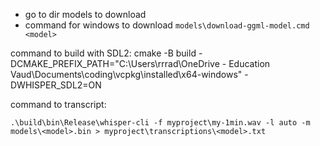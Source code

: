 
* go to dir models to download
* command for windows to download `models\download-ggml-model.cmd <model>`

command to build with SDL2: 
cmake -B build -DCMAKE_PREFIX_PATH="C:\Users\rrrad\OneDrive - Education Vaud\Documents\coding\vcpkg\installed\x64-windows" -DWHISPER_SDL2=ON

command to transcript:
```
.\build\bin\Release\whisper-cli -f myproject\my-1min.wav -l auto -m models\<model>.bin > myproject\transcriptions\<model>.txt
```